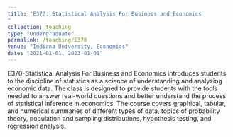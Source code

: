 ```yaml
---
title: "E370: Statistical Analysis For Business and Economics
"
collection: teaching
type: "Undergraduate"
permalink: /teaching/E370
venue: "Indiana University, Economics"
date: "2021-01-01, 2023-01-01"
---
```


E370-Statistical Analysis For Business and Economics introduces students to the discipline 
of statistics as a science of understanding and analyzing economic data. The class is designed to 
provide students with the tools needed to answer real-world questions and better understand the process of statistical inference in  economics. 
The course covers graphical, tabular, and numerical summaries of different types of data, topics of probability theory, population and sampling distributions, hypothesis testing, and regression analysis.

